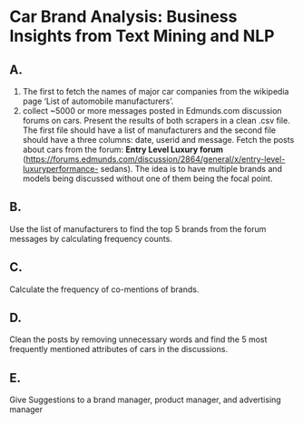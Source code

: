 # Car Brand Analysis: Business Insights from Text Mining and NLP
## A. 
1. The first to fetch the names of major car
companies from the wikipedia page ‘List of automobile manufacturers’.
2. collect ~5000 or more messages posted in Edmunds.com discussion
forums on cars. Present the results of both scrapers in a clean .csv file. The first
file should have a list of manufacturers and the second file should have a three
columns: date, userid and message.
Fetch the posts about cars from the forum: **Entry Level Luxury forum**
(https://forums.edmunds.com/discussion/2864/general/x/entry-level-luxuryperformance-
sedans). The idea is to have multiple brands and models being
discussed without one of them being the focal point.


## B.
Use the list of manufacturers to find the top 5 brands from the forum
messages by calculating frequency counts.

## C.
Calculate the frequency of co-mentions of brands.


## D.
Clean the posts by removing unnecessary words and find the 5 most
frequently mentioned attributes of cars in the discussions.

## E.
Give Suggestions to a brand manager, product manager, and advertising manager
